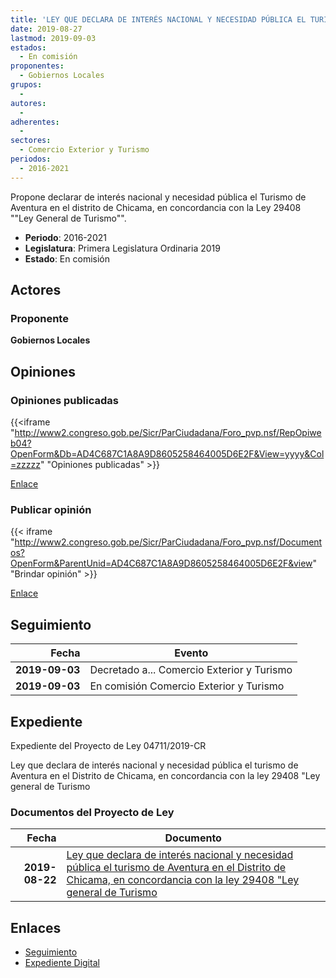 ```yaml
---
title: 'LEY QUE DECLARA DE INTERÉS NACIONAL Y NECESIDAD PÚBLICA EL TURISMO DE AVENTURA EN EL DISTRITO DE CHICAMA, EN CONCORDANCIA CON LA LEY 29408 "LEY GENERAL DE TURISMO"'
date: 2019-08-27
lastmod: 2019-09-03
estados: 
  - En comisión
proponentes: 
  - Gobiernos Locales
grupos: 
  - 
autores: 
  - 
adherentes: 
  - 
sectores: 
  - Comercio Exterior y Turismo
periodos: 
  - 2016-2021
---
```


Propone declarar de interés nacional y necesidad pública el Turismo de Aventura en el distrito de Chicama, en concordancia con la Ley 29408 ""Ley General de Turismo"".

- **Periodo**: 2016-2021
- **Legislatura**: Primera Legislatura Ordinaria 2019
- **Estado**: En comisión

## Actores

### Proponente

**Gobiernos Locales**


## Opiniones

### Opiniones publicadas

{{<iframe "http://www2.congreso.gob.pe/Sicr/ParCiudadana/Foro_pvp.nsf/RepOpiweb04?OpenForm&Db=AD4C687C1A8A9D8605258464005D6E2F&View=yyyy&Col=zzzzz" "Opiniones publicadas" >}}

[Enlace](http://www2.congreso.gob.pe/Sicr/ParCiudadana/Foro_pvp.nsf/RepOpiweb04?OpenForm&Db=AD4C687C1A8A9D8605258464005D6E2F&View=yyyy&Col=zzzzz)
### Publicar opinión

{{< iframe "http://www2.congreso.gob.pe/Sicr/ParCiudadana/Foro_pvp.nsf/Documentos?OpenForm&ParentUnid=AD4C687C1A8A9D8605258464005D6E2F&view" "Brindar opinión" >}}

[Enlace](http://www2.congreso.gob.pe/Sicr/ParCiudadana/Foro_pvp.nsf/Documentos?OpenForm&ParentUnid=AD4C687C1A8A9D8605258464005D6E2F&view)

## Seguimiento

| Fecha | Evento |
|------:|--------|
| **2019-09-03** | Decretado a... Comercio Exterior y Turismo|
| **2019-09-03** | En comisión Comercio Exterior y Turismo|


## Expediente

Expediente del Proyecto de Ley 04711/2019-CR

Ley que declara de interés nacional y necesidad pública el turismo de Aventura en el Distrito de Chicama, en concordancia con la ley 29408 "Ley general de Turismo


### Documentos del Proyecto de Ley

| Fecha | Documento |
|------:|--------|
| **2019-08-22** | [Ley que declara de interés nacional y necesidad pública el turismo de Aventura en el Distrito de Chicama, en concordancia con la ley 29408 "Ley general de Turismo](http://www.leyes.congreso.gob.pe/Documentos/2016_2021/Proyectos_de_Ley_y_de_Resoluciones_Legislativas/PL0471120190822.pdf) |

## Enlaces 

- [Seguimiento](http://www2.congreso.gob.pe/Sicr/TraDocEstProc/CLProLey2016.nsf/f7fff46988ca05b1052578e100829cc7/8252434f3cdb2ec305258464005b04f7?OpenDocument)
- [Expediente Digital](http://www2.congreso.gob.pe/Sicr/TraDocEstProc/CLProLey2016.nsf/f7fff46988ca05b1052578e100829cc7/8252434f3cdb2ec305258464005b04f7?OpenDocument&Click=05257FB7005EB655.eb71d0cf91d8294e05256cdf006b5706/$Body/0.1C6C)
